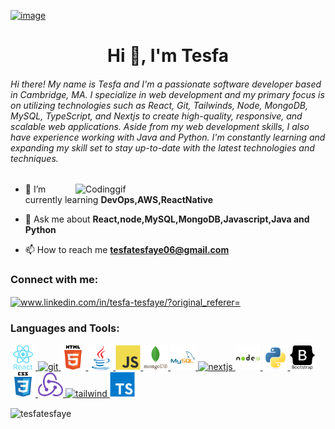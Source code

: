 
[![image](https://www.linkpicture.com/q/black-and-white.gif)](https://www.linkpicture.com/view.php?img=LPic643743ff3353a1635207414)

<head>
  <link rel="stylesheet" type="text/css" href="https://dl.dropbox.com/s/vd9spmpuazqmyp4/markdownTwo.css">
</head>

<h1 align="center">Hi 👋, I'm Tesfa</h1>
<h6>Hi there! My name is Tesfa and I'm a passionate software developer based in Cambridge, MA. I specialize in web development and my primary focus is on utilizing technologies such as React, Git, Tailwinds, Node, MongoDB, MySQL, TypeScript, and Nextjs to create high-quality, responsive, and scalable web applications. Aside from my web development skills, I also have experience working with Java and Python. I'm constantly learning and expanding my skill set to stay up-to-date with the latest technologies and techniques.</h6>

<img align="right" alt="Codinggif" width="400" src="https://camo.githubusercontent.com/ee791c255cf59c4b22cf1a3fe7854d5171b49dea5ff329074ba89d7a110d420d/68747470733a2f2f66696c65732e726561646d652e696f2f386331313931312d73656e696f722d66726f6e742d656e642d646576656c6f7065722d6f70656e696e67732d312e676966"/>


- 🌱 I’m currently learning **DevOps,AWS,ReactNative**

- 💬 Ask me about **React,node,MySQL,MongoDB,Javascript,Java and Python**

- 📫 How to reach me **tesfatesfaye06@gmail.com**

<h3 align="left">Connect with me:</h3>
<p align="left">
<a href="https://linkedin.com/in/www.linkedin.com/in/tesfa-tesfaye/?original_referer=" target="blank"><img align="center" src="https://raw.githubusercontent.com/rahuldkjain/github-profile-readme-generator/master/src/images/icons/Social/linked-in-alt.svg" alt="www.linkedin.com/in/tesfa-tesfaye/?original_referer=" height="30" width="40" /></a>
</p>

<h3 align="left">Languages and Tools:</h3>
<p align="left"> 
  <a href="https://reactjs.org/" target="_blank" rel="noreferrer"> <img src="https://raw.githubusercontent.com/devicons/devicon/master/icons/react/react-original-wordmark.svg" alt="react" width="40" height="40"/> </a>  <a href="https://git-scm.com/" target="_blank" rel="noreferrer"> <img src="https://www.vectorlogo.zone/logos/git-scm/git-scm-icon.svg" alt="git" width="40" height="40"/> </a> <a href="https://www.w3.org/html/" target="_blank" rel="noreferrer"> <img src="https://raw.githubusercontent.com/devicons/devicon/master/icons/html5/html5-original-wordmark.svg" alt="html5" width="40" height="40"/> </a> <a href="https://www.java.com" target="_blank" rel="noreferrer"> <img src="https://raw.githubusercontent.com/devicons/devicon/master/icons/java/java-original.svg" alt="java" width="40" height="40"/> </a> <a href="https://developer.mozilla.org/en-US/docs/Web/JavaScript" target="_blank" rel="noreferrer"> <img src="https://raw.githubusercontent.com/devicons/devicon/master/icons/javascript/javascript-original.svg" alt="javascript" width="40" height="40"/> </a> <a href="https://www.mongodb.com/" target="_blank" rel="noreferrer"> <img src="https://raw.githubusercontent.com/devicons/devicon/master/icons/mongodb/mongodb-original-wordmark.svg" alt="mongodb" width="40" height="40"/> </a> <a href="https://www.mysql.com/" target="_blank" rel="noreferrer"> <img src="https://raw.githubusercontent.com/devicons/devicon/master/icons/mysql/mysql-original-wordmark.svg" alt="mysql" width="40" height="40"/> </a> <a href="https://nextjs.org/" target="_blank" rel="noreferrer"> <img src="https://cdn.worldvectorlogo.com/logos/nextjs-2.svg" alt="nextjs" width="40" height="40"/> </a> <a href="https://nodejs.org" target="_blank" rel="noreferrer"> <img src="https://raw.githubusercontent.com/devicons/devicon/master/icons/nodejs/nodejs-original-wordmark.svg" alt="nodejs" width="40" height="40"/> </a> <a href="https://www.python.org" target="_blank" rel="noreferrer"> <img src="https://raw.githubusercontent.com/devicons/devicon/master/icons/python/python-original.svg" alt="python" width="40" height="40"/> </a>  <a href="https://getbootstrap.com" target="_blank" rel="noreferrer"> <img src="https://raw.githubusercontent.com/devicons/devicon/master/icons/bootstrap/bootstrap-plain-wordmark.svg" alt="bootstrap" width="40" height="40"/> </a> <a href="https://www.w3schools.com/css/" target="_blank" rel="noreferrer"> <img src="https://raw.githubusercontent.com/devicons/devicon/master/icons/css3/css3-original-wordmark.svg" alt="css3" width="40" height="40"/> </a> <a href="https://redux.js.org" target="_blank" rel="noreferrer"> <img src="https://raw.githubusercontent.com/devicons/devicon/master/icons/redux/redux-original.svg" alt="redux" width="40" height="40"/> </a> <a href="https://tailwindcss.com/" target="_blank" rel="noreferrer"> <img src="https://www.vectorlogo.zone/logos/tailwindcss/tailwindcss-icon.svg" alt="tailwind" width="40" height="40"/> </a> <a href="https://www.typescriptlang.org/" target="_blank" rel="noreferrer"> <img src="https://raw.githubusercontent.com/devicons/devicon/master/icons/typescript/typescript-original.svg" alt="typescript" width="40" height="40"/> </a> </p>


<p><img align="center" src="https://github-readme-stats.vercel.app/api?username=tesfatesfaye&show_icons=true&theme=transparent" alt="tesfatesfaye" /></p>

